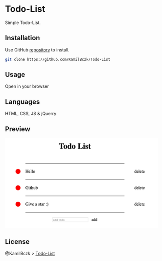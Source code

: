 # Todo-List

Simple Todo-List.

## Installation

Use GitHub [repository](https://github.com/KamilBczk/Todo-List) to install.

```bash
git clone https://github.com/KamilBczk/Todo-List
```

## Usage

Open in your browser

## Languages

HTML, CSS, JS & jQuerry

## Preview

<img src="https://github.com/KamilBczk/Todo-List/blob/main/img/screen.png" width="500px" alt="img">

## License

@KamilBczk > [Todo-List](https://github.com/KamilBczk)